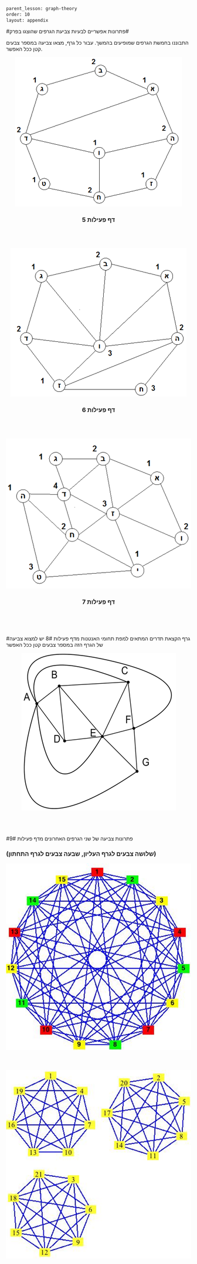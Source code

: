 ```
parent_lesson: graph-theory
order: 10
layout: appendix
```

#פתרונות אפשריים לבעיות צביעת הגרפים שהוצגו בפרק#

התבוננו בחמשת הגרפים שמופיעים בהמשך. עבור כל גרף, מצאו צביעה במספר צבעים קטן ככל האפשר.

<div id="container" align="center">
  <img class="img-responsive" src="img16.png" title=""/>
<br>
<h3>דף פעילות 5</h3>
</div>
<br>
<br>
<br>
<div id="container" align="center">
  <img class="img-responsive" src="img17.png" title=""/>
<br>
<h3>דף פעילות 6</h3>
</div>
<br>
<br>
<br>
<div id="container" align="center">
  <img class="img-responsive" src="img18.png" title=""/>
<br>
<h3>דף פעילות 7</h3>
</div>
<br>
<br>
<br>

#גרף הקצאת תדרים המתאים למפת תחומי האנטנות מדף פעילות 8#
יש למצוא צביעה של הגרף הזה במספר צבעים קטן ככל האפשר
<div id="container" align="center">
  <img class="img-responsive" src="img19.png" title=""/>
</div>
<br>
<br>
<br>

#פתרונות צביעה של שני הגרפים האחרונים מדף פעילות 9#
### (שלושה צבעים לגרף העליון, שבעה צבעים לגרף התחתון)
<div id="container" align="center">
  <img class="img-responsive" src="img20.png" title=""/>
</div>
<br>
<br>
<br>
<div id="container" align="center">
  <img class="img-responsive" src="img21.png" title=""/>
</div>
<br>
<br>
<br>
